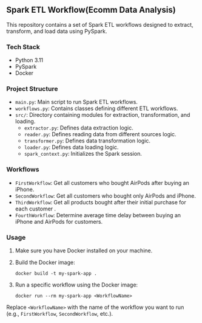 ## Spark ETL Workflow(Ecomm Data Analysis)

This repository contains a set of Spark ETL workflows designed to extract, transform, and load data using PySpark.

### Tech Stack

- Python 3.11
- PySpark
- Docker

### Project Structure

- `main.py`: Main script to run Spark ETL workflows.
- `workflows.py`: Contains classes defining different ETL workflows.
- `src/`: Directory containing modules for extraction, transformation, and loading.
    - `extractor.py`: Defines data extraction logic.
    - `reader.py`: Defines reading data from different sources logic.
    - `transformer.py`: Defines data transformation logic.
    - `loader.py`: Defines data loading logic.
    - `spark_context.py`: Initializes the Spark session.

### Workflows

- `FirstWorkflow`: Get all customers who bought AirPods after buying an iPhone.
- `SecondWorkflow`: Get all customers who bought only AirPods and iPhone.
- `ThirdWorkflow`: Get all products bought after their initial purchase for each customer .
- `FourthWorkflow`: Determine average time delay between buying an iPhone and AirPods for customers.

### Usage

1. Make sure you have Docker installed on your machine.
2. Build the Docker image:

    ```
    docker build -t my-spark-app .
    ```

3. Run a specific workflow using the Docker image:

    ```
    docker run --rm my-spark-app <WorkflowName>
    ```

Replace `<WorkflowName>` with the name of the workflow you want to run (e.g., `FirstWorkflow`, `SecondWorkflow`, etc.).
